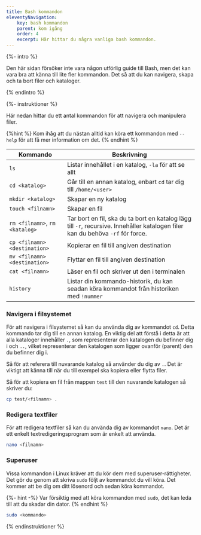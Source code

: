 ```yaml
---
title: Bash kommandon
eleventyNavigation:
    key: bash kommandon
    parent: kom igång
    order: 4
    excerpt: Här hittar du några vanliga bash kommandon.
---
```


{%- intro %}

Den här sidan försöker inte vara någon utförlig guide till Bash, men det kan vara bra att känna till lite fler kommandon. Det så att du kan navigera, skapa och ta bort filer och kataloger.

{% endintro %}

{%- instruktioner %}

Här nedan hittar du ett antal kommandon för att navigera och manipulera filer.

{%hint %}
Kom ihåg att du nästan alltid kan köra ett kommandon med `--help` för att få mer information om det.
{% endhint %}

| Kommando                       | Beskrivning                                                                                                                     |
| ------------------------------ | ------------------------------------------------------------------------------------------------------------------------------- |
| `ls`                           | Listar innehållet i en katalog, `-la` för att se allt                                                                           |
| `cd <katalog>`                 | Går till en annan katalog, enbart `cd` tar dig till `/home/<user>`                                                              |
| `mkdir <katalog>`              | Skapar en ny katalog                                                                                                            |
| `touch <filnamn>`              | Skapar en fil                                                                                                                   |
| `rm <filnamn>`, `rm <katalog>` | Tar bort en fil, ska du ta bort en katalog lägg till `-r`, recursive. Innehåller katalogen filer kan du behöva `-rf` för force. |
| `cp <filnamn> <destination>`   | Kopierar en fil till angiven destination                                                                                        |
| `mv <filnamn> <destination>`   | Flyttar en fil till angiven destination                                                                                         |
| `cat <filnamn>`                | Läser en fil och skriver ut den i terminalen                                                                                    |
| `history`                      | Listar din kommando-historik, du kan seadan köra kommandot från historiken med `!nummer`                                        |

### Navigera i filsystemet

För att navigera i filsystemet så kan du använda dig av kommandot `cd`. Detta kommando tar dig till en annan katalog. En viktig del att förstå i detta är att alla kataloger innehåller `.`, som representerar den katalogen du befinner dig i och `..`, vilket representerar den katalogen som ligger ovanför (parent) den du befinner dig i.

Så för att referera till nuvarande katalog så använder du dig av `.`. Det är viktigt att känna till när du till exempel ska kopiera eller flytta filer.

Så för att kopiera en fil från mappen `test` till den nuvarande katalogen så skriver du:

```bash
cp test/<filnamn> .
```

### Redigera textfiler

För att redigera textfiler så kan du använda dig av kommandot `nano`. Det är ett enkelt textredigeringsprogram som är enkelt att använda.

```bash
nano <filnamn>
```

### Superuser

Vissa kommandon i Linux kräver att du kör dem med superuser-rättigheter. Det gör du genom att skriva `sudo` följt av kommandot du vill köra. Det kommer att be dig om ditt lösenord och sedan köra kommandot.

{%- hint -%}
Var försiktig med att köra kommandon med `sudo`, det kan leda till att du skadar din dator.
{% endhint %}

```bash
sudo <kommando>
```

{% endinstruktioner %}
